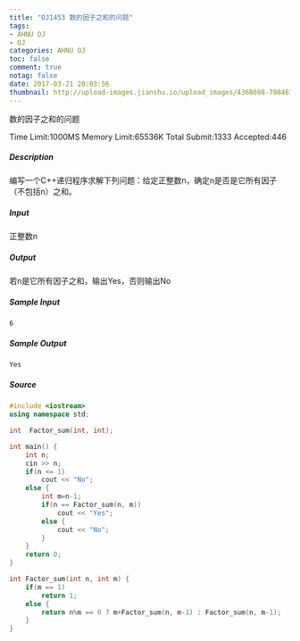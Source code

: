 ```yaml
---
title: "OJ1453 数的因子之和的问题"
tags:
- AHNU OJ
- OJ
categories: AHNU OJ
toc: false
comment: true
notag: false
date: 2017-03-21 20:03:56
thumbnail: http://upload-images.jianshu.io/upload_images/4368698-798467a9d8e45280.png?imageMogr2/auto-orient/strip%7CimageView2/2/w/1240
---
```


数的因子之和的问题

Time Limit:1000MS  Memory Limit:65536K
Total Submit:1333 Accepted:446 

##### Description 

编写一个C++递归程序求解下列问题：给定正整数n，确定n是否是它所有因子（不包括n）之和。

##### Input 

正整数n

##### Output 

若n是它所有因子之和，输出Yes，否则输出No

##### Sample Input 

```
6
```

##### Sample Output 

```
Yes
```

##### Source

```cpp
#include <iostream>
using namespace std;

int  Factor_sum(int, int);

int main() {
	int n;
	cin >> n;
	if(n <= 1)
		cout << "No";
	else {
		int m=n-1;
		if(n == Factor_sum(n, m))
			cout << "Yes";
		else {
			cout << "No";
		}
	}
	return 0;
}

int Factor_sum(int n, int m) {
	if(m == 1)
		return 1;
	else {
		return n%m == 0 ? m+Factor_sum(n, m-1) : Factor_sum(n, m-1);
	}
}
```
